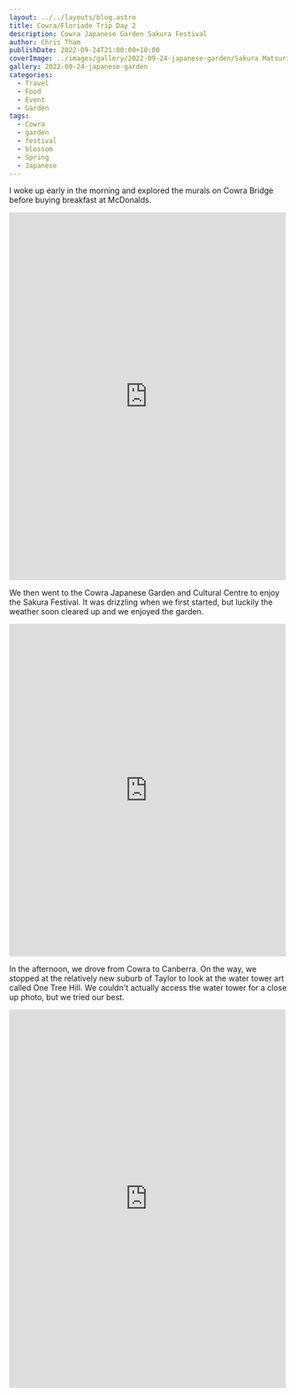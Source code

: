 ```yaml
---
layout: ../../layouts/blog.astro
title: Cowra/Floriade Trip Day 2
description: Cowra Japanese Garden Sakura Festival
author: Chris Tham
publishDate: 2022-09-24T21:00:00+10:00
coverImage: ../images/gallery/2022-09-24-japanese-garden/Sakura Matsuri (71).jpeg
gallery: 2022-09-24-japanese-garden
categories:
  - Travel
  - Food
  - Event
  - Garden
tags:
  - Cowra
  - garden
  - festival
  - blossom
  - Spring
  - Japanese
---
```


I woke up early in the morning and explored the murals on Cowra Bridge before buying breakfast at McDonalds.

<iframe src="https://www.facebook.com/plugins/post.php?href=https%3A%2F%2Fwww.facebook.com%2Fchris1.tham%2Fposts%2Fpfbid02bNYpWzGGSpnwJdQnWpQpT6rk1idDHR7ia9T2aaEdv8vU27Wwuwm1eSxKsZLD758Xl&show_text=true&width=500" width="500" height="665" style="border:none;overflow:hidden" scrolling="no" frameborder="0" allowfullscreen="true" allow="autoplay; clipboard-write; encrypted-media; picture-in-picture; web-share"></iframe>

We then went to the Cowra Japanese Garden and Cultural Centre to enjoy the Sakura Festival. It was drizzling when we first started, but luckily the weather soon cleared up and we enjoyed the garden.

<iframe src="https://www.facebook.com/plugins/post.php?href=https%3A%2F%2Fwww.facebook.com%2Fchris1.tham%2Fposts%2Fpfbid0qvXVjfPrAAZBftWbnidS6J3rXoj6Nkg2gTzzdQbavifwpuNFPi55P3A4a4cBj5hpl&show_text=true&width=500" width="500" height="601" style="border:none;overflow:hidden" scrolling="no" frameborder="0" allowfullscreen="true" allow="autoplay; clipboard-write; encrypted-media; picture-in-picture; web-share"></iframe>

In the afternoon, we drove from Cowra to Canberra. On the way, we stopped at the
relatively new suburb of Taylor to look at the water tower art called One Tree Hill.
We couldn't actually access the water tower for a close up photo, but we tried our best.

<iframe src="https://www.facebook.com/plugins/post.php?href=https%3A%2F%2Fwww.facebook.com%2Fchris1.tham%2Fposts%2Fpfbid02V94gsPjMP4Hzp4NPck58EMx79wNXDbSZkEZW5hKcoHqvqFG85aC8pF5o6EMMzLFrl&show_text=true&width=500" width="500" height="684" style="border:none;overflow:hidden" scrolling="no" frameborder="0" allowfullscreen="true" allow="autoplay; clipboard-write; encrypted-media; picture-in-picture; web-share"></iframe>

